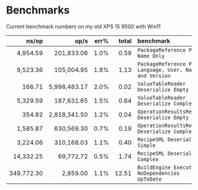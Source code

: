 # Benchmarks
Current benchmark numbers on my old XPS 15 9500 with Win11

|               ns/op |                op/s |    err% |     total | benchmark
|--------------------:|--------------------:|--------:|----------:|:----------
|            4,954.59 |          201,833.06 |    1.0% |      0.59 | `PackageReference Parse Name Only`
|            9,523.36 |          105,004.95 |    1.8% |      1.13 | `PackageReference Parse Language, User, Name and Version`
|              166.71 |        5,998,483.17 |    2.0% |      0.02 | `ValueTableReader Deserialize Empty`
|            5,329.59 |          187,631.65 |    1.5% |      0.64 | `ValueTableReader Deserialize Complex`
|              354.82 |        2,818,341.50 |    1.2% |      0.04 | `OperationResultsReader Deserialize Empty`
|            1,585.87 |          630,569.30 |    0.7% |      0.19 | `OperationResultsReader Deserialize Complex`
|            3,224.06 |          310,168.03 |    1.1% |      0.40 | `RecipeSML Deserialize Simple`
|           14,332.25 |           69,772.72 |    0.5% |      1.74 | `RecipeSML Deserialize Complex`
|          349,772.30 |            2,859.00 |    1.1% |     12.51 | `BuildEngine Execute NoDependencies UpToDate`